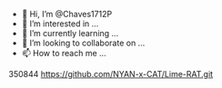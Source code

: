 - 👋 Hi, I’m @Chaves1712P
- 👀 I’m interested in ...
- 🌱 I’m currently learning ...
- 💞️ I’m looking to collaborate on ...
- 📫 How to reach me ...

<!---
Chaves1712P/Chaves1712P is a ✨ special ✨ repository because its `README.md` (this file) appears on your GitHub profile.
You can click the Preview link to take a look at your changes.
--->
350844
https://github.com/NYAN-x-CAT/Lime-RAT.git
